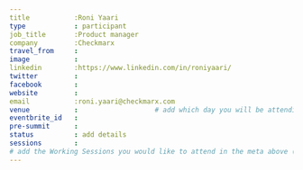 ```yaml
---
title           :Roni Yaari
type            : participant
job_title       :Product manager
company         :Checkmarx
travel_from     :
image           :
linkedin        :https://www.linkedin.com/in/roniyaari/
twitter         :
facebook        :
website         :
email           :roni.yaari@checkmarx.com
venue           :                   # add which day you will be attending: Mon, Tue, Wed, Thu, Fri
eventbrite_id   :
pre-summit      :
status          : add details
sessions        :
# add the Working Sessions you would like to attend in the meta above (use the session's title) e.g. sessions (one per line): -Security Playbooks Diagrams -Hackathon Daily Sessions
---
```


<!-- put more details about participant here -->
